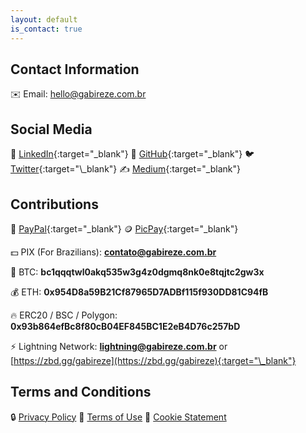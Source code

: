 ```yaml
---
layout: default
is_contact: true
---
```


## Contact Information

✉️ Email: [hello@gabireze.com.br](mailto:contato@gabireze.com.br)

## Social Media

🔗 [LinkedIn](https://linkedin.com/in/gabireze){:target="_blank"}
🐙 [GitHub](https://github.com/gabireze){:target="\_blank"}
🐦 [Twitter](https://twitter.com/gabireze_){:target="\_blank"}
✍️ [Medium](https://gabireze.medium.com/){:target="\_blank"}

## Contributions

🏦 [PayPal](https://www.paypal.com/donate/?business=S34UMJ23659VY){:target="\_blank"}
🪙 [PicPay](https://app.picpay.com/user/gabireze){:target="\_blank"}

💵 PIX (For Brazilians): **contato@gabireze.com.br**

💸 BTC: **bc1qqqtwl0akq535w3g4z0dgmq8nk0e8tqjtc2gw3x**

💰 ETH: **0x954D8a59B21Cf87965D7ADBf115f930DD81C94fB**

🔥 ERC20 / BSC / Polygon: **0x93b864efBc8f80cB04EF845BC1E2eB4D76c257bD**

⚡️ Lightning Network: **lightning@gabireze.com.br** or [https://zbd.gg/gabireze](https://zbd.gg/gabireze){:target="\_blank"}

## Terms and Conditions

🔒 [Privacy Policy]({{site.url}}/en/privacy-policy)
📄 [Terms of Use]({{site.url}}/en/terms-of-use)
🍪 [Cookie Statement]({{site.url}}/en/cookie-statement)
